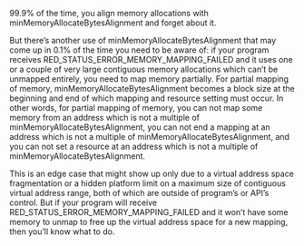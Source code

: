 99.9% of the time, you align memory allocations with minMemoryAllocateBytesAlignment and forget about it.

But there’s another use of minMemoryAllocateBytesAlignment that may come up in 0.1% of the time you need to be aware of: if your program receives RED_STATUS_ERROR_MEMORY_MAPPING_FAILED and it uses one or a couple of very large contiguous memory allocations which can’t be unmapped entirely, you need to map memory partially. For partial mapping of memory, minMemoryAllocateBytesAlignment becomes a block size at the beginning and end of which mapping and resource setting must occur. In other words, for partial mapping of memory, you can not map some memory from an address which is not a multiple of minMemoryAllocateBytesAlignment, you can not end a mapping at an address which is not a multiple of minMemoryAllocateBytesAlignment, and you can not set a resource at an address which is not a multiple of minMemoryAllocateBytesAlignment.

This is an edge case that might show up only due to a virtual address space fragmentation or a hidden platform limit on a maximum size of contiguous virtual address range, both of which are outside of program’s or API’s control. But if your program will receive RED_STATUS_ERROR_MEMORY_MAPPING_FAILED and it won’t have some memory to unmap to free up the virtual address space for a new mapping, then you’ll know what to do.
